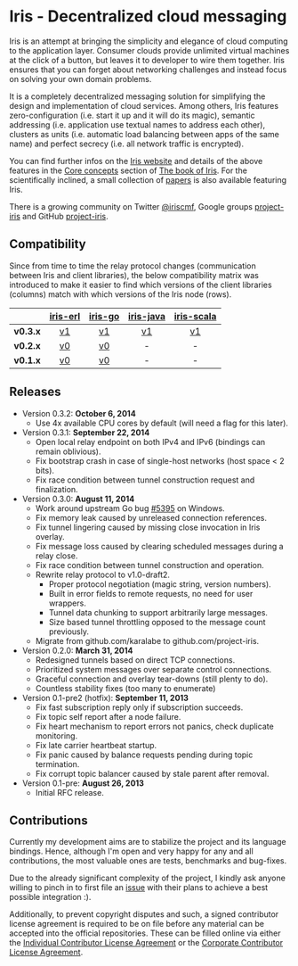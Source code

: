   Iris - Decentralized cloud messaging
========================================

Iris is an attempt at bringing the simplicity and elegance of cloud computing to the application layer. Consumer clouds provide unlimited virtual machines at the click of a button, but leaves it to developer to wire them together. Iris ensures that you can forget about networking challenges and instead focus on solving your own domain problems.

It is a completely decentralized messaging solution for simplifying the design and implementation of cloud services. Among others, Iris features zero-configuration (i.e. start it up and it will do its magic), semantic addressing (i.e. application use textual names to address each other), clusters as units (i.e. automatic load balancing between apps of the same name) and perfect secrecy (i.e. all network traffic is encrypted).

You can find further infos on the [Iris website](http://iris.karalabe.com) and details of the above features in the [Core concepts](http://iris.karalabe.com/book/core_concepts) section of [The book of Iris](http://iris.karalabe.com/book). For the scientifically inclined, a small collection of [papers](http://iris.karalabe.com/papers) is also available featuring Iris.

There is a growing community on Twitter [@iriscmf](https://twitter.com/iriscmf), Google groups [project-iris](https://groups.google.com/group/project-iris) and GitHub [project-iris](https://github.com/project-iris).

  Compatibility
-----------------

Since from time to time the relay protocol changes (communication between Iris and client libraries), the below compatibility matrix was introduced to make it easier to find which versions of the client libraries (columns) match with which versions of the Iris node (rows).

| | [iris-erl](https://github.com/project-iris/iris-erl) | [iris-go](https://github.com/project-iris/iris-go) | [iris-java](https://github.com/project-iris/iris-java) | [iris-scala](https://github.com/project-iris/iris-scala) |
|:-:|:-:|:-:|:-:|:-:|
| **v0.3.x** | [v1](https://github.com/project-iris/iris-erl/tree/v1) | [v1](https://github.com/project-iris/iris-go/tree/v1) | [v1](https://github.com/project-iris/iris-java/tree/v1) | [v1](https://github.com/project-iris/iris-scala/tree/v1) |
| **v0.2.x** | [v0](https://github.com/project-iris/iris-erl/tree/v0) | [v0](https://github.com/project-iris/iris-go/tree/v0) | - | - |
| **v0.1.x** | [v0](https://github.com/project-iris/iris-erl/tree/v0) | [v0](https://github.com/project-iris/iris-go/tree/v0) | - | - |

  Releases
------------

 * Version 0.3.2: **October 6, 2014**
    - Use 4x available CPU cores by default (will need a flag for this later).
 * Version 0.3.1: **September 22, 2014**
    - Open local relay endpoint on both IPv4 and IPv6 (bindings can remain oblivious).
    - Fix bootstrap crash in case of single-host networks (host space < 2 bits).
    - Fix race condition between tunnel construction request and finalization.
 * Version 0.3.0: **August 11, 2014**
    - Work around upstream Go bug [#5395](http://code.google.com/p/go/issues/detail?id=5395) on Windows.
    - Fix memory leak caused by unreleased connection references.
    - Fix tunnel lingering caused by missing close invocation in Iris overlay.
    - Fix message loss caused by clearing scheduled messages during a relay close.
    - Fix race condition between tunnel construction and operation.
    - Rewrite relay protocol to v1.0-draft2.
       - Proper protocol negotiation (magic string, version numbers).
       - Built in error fields to remote requests, no need for user wrappers.
       - Tunnel data chunking to support arbitrarily large messages.
       - Size based tunnel throttling opposed to the message count previously.
    - Migrate from github.com/karalabe to github.com/project-iris.
 * Version 0.2.0: **March 31, 2014**
    - Redesigned tunnels based on direct TCP connections.
    - Prioritized system messages over separate control connections.
    - Graceful connection and overlay tear-downs (still plenty to do).
    - Countless stability fixes (too many to enumerate)
 * Version 0.1-pre2 (hotfix): **September 11, 2013**
    - Fix fast subscription reply only if subscription succeeds.
    - Fix topic self report after a node failure.
    - Fix heart mechanism to report errors not panics, check duplicate monitoring.
    - Fix late carrier heartbeat startup.
    - Fix panic caused by balance requests pending during topic termination.
    - Fix corrupt topic balancer caused by stale parent after removal.
 * Version 0.1-pre: **August 26, 2013**
    - Initial RFC release.

  Contributions
-----------------

Currently my development aims are to stabilize the project and its language bindings. Hence, although I'm open and very happy for any and all contributions, the most valuable ones are tests, benchmarks and bug-fixes.

Due to the already significant complexity of the project, I kindly ask anyone willing to pinch in to first file an [issue](https://github.com/project-iris/iris/issues) with their plans to achieve a best possible integration :).

Additionally, to prevent copyright disputes and such, a signed contributor license agreement is required to be on file before any material can be accepted into the official repositories. These can be filled online via either the [Individual Contributor License Agreement](http://iris.karalabe.com/icla) or the [Corporate Contributor License Agreement](http://iris.karalabe.com/ccla).
